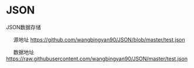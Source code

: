 # JSON
JSON数据存储

      源地址  https://github.com/wangbingyan90/JSON/blob/master/test.json

      数据地址   https://raw.githubusercontent.com/wangbingyan90/JSON/master/test.json
